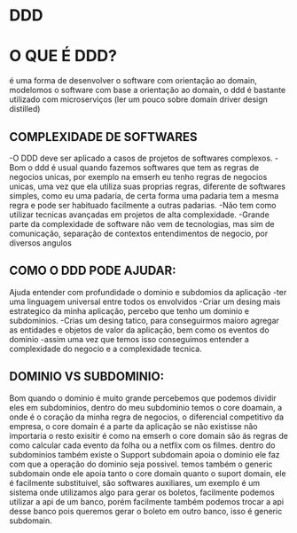 # DDD

# O QUE É DDD? 
é uma forma de desenvolver o software com orientação ao domain, modelomos o software com base a orientação ao domain, o ddd é bastante utilizado com microserviços
(ler um pouco sobre domain driver design distilled) 

## COMPLEXIDADE DE SOFTWARES
-O DDD deve ser aplicado a casos de projetos de softwares complexos.
-Bom o ddd é usual quando fazemos softwares que tem as regras de negocios unicas, por exemplo na emserh eu tenho regras de negocios unicas, uma vez que ela utiliza suas proprias regras, diferente de softwares simples, como eu uma padaria, de certa forma uma padaria tem a mesma regra e pode ser habituado facilmente a outras padarias.
-Não tem como utilizar tecnicas avançadas em projetos de alta complexidade. 
-Grande parte da complexidade de software não vem de tecnologias, mas sim de comunicação, separação de contextos entendimentos de negocio, por diversos angulos

## COMO O DDD PODE AJUDAR: 
Ajuda entender com profundidade o dominio e subdomios da aplicação
-ter uma linguagem universal entre todos os envolvidos
-Criar um desing mais estrategico da minha aplicação, percebo que tenho um dominio e subdominios.
-Crias um desing tatico, para conseguirmos maioro agregar as entidades e objetos de valor da aplicação, bem como os eventos do dominio
-assim uma vez que temos isso conseguimos entender a complexidade do negocio e a complexidade tecnica.

## DOMINIO VS SUBDOMINIO:
Bom quando o dominio é muito grande percebemos que podemos dividir eles em subdominios, dentro do meu subdominio temos o core doamain, a onde é o coração da minha regra de negocios, o diferencial competitivo da empresa, o core domain é a parte da aplicação se não existisse não importaria o resto exisitir é como na emserh o core domain são ás regras de como calcular cada evento da folha ou a netflix com os filmes.
dentro do subdominios também existe o Support subdomain apoia o dominio ele faz com que a operação do dominio seja possivel. 
temos também o generic subdomain onde ele apoia tanto o core domain quanto o suport domain, ele é facilmente substituivel, são softwares auxiliares, um exemplo é um sistema onde utilizamos algo para gerar os boletos, facilmente podemos utilizar a api de um banco, porém facilmente também podemos trocar a api desse banco pois queremos gerar o boleto em outro banco, isso é generic subdomain.


